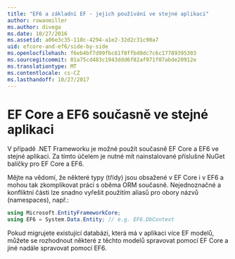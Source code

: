 ```yaml
---
title: "EF6 a základní EF - jejich používání ve stejné aplikaci"
author: rowanmiller
ms.author: divega
ms.date: 10/27/2016
ms.assetid: a06e3c35-110c-4294-a1e2-32d2c31c90a7
uid: efcore-and-ef6/side-by-side
ms.openlocfilehash: f6eb4bf7d99fbc61f8ffbd0dc7c6c17789395303
ms.sourcegitcommit: 01a75cd483c1943ddd6f82af971f07abde20912e
ms.translationtype: MT
ms.contentlocale: cs-CZ
ms.lasthandoff: 10/27/2017
---
```

# <a name="using-ef-core-and-ef6-in-the-same-application"></a>EF Core a EF6 současně ve stejné aplikaci

V případě .NET Frameworku je možné použít současně EF Core a EF6 ve stejné aplikaci. Za tímto účelem je nutné mít nainstalované příslušné NuGet balíčky pro EF Core a EF6. 

Mějte na vědomí, že některé typy (třídy) jsou obsažené v EF Core i v EF6 a mohou tak zkomplikovat práci s oběma ORM současně. Nejednoznačné a konfliktní části lze snadno vyřešit použitím aliasů pro obory názvů (namespaces), např.:

``` csharp
using Microsoft.EntityFrameworkCore;
using EF6 = System.Data.Entity; // e.g. EF6.DbContext
```

Pokud migrujete existující databázi, která má v aplikaci více EF modelů, můžete se rozhodnout některé z těchto modelů spravovat pomocí EF Core a jiné nadále spravovat pomocí EF6.
